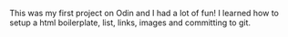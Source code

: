 This was my first project on Odin and I had a lot of fun! I learned how to setup a html boilerplate, list, links, images and committing to git.